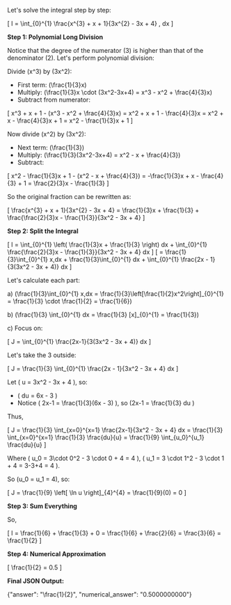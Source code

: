 Let's solve the integral step by step:

\[
I = \int_{0}^{1} \frac{x^{3} + x + 1}{3x^{2} - 3x + 4} \, dx
\]

**Step 1: Polynomial Long Division**

Notice that the degree of the numerator (3) is higher than that of the denominator (2). Let's perform polynomial division:

Divide \(x^3\) by \(3x^2\):

- First term: \(\frac{1}{3}x\)
- Multiply: \(\frac{1}{3}x \cdot (3x^2-3x+4) = x^3 - x^2 + \frac{4}{3}x\)
- Subtract from numerator:

\[
x^3 + x + 1 - (x^3 - x^2 + \frac{4}{3}x) = x^2 + x + 1 - \frac{4}{3}x = x^2 + x - \frac{4}{3}x + 1 = x^2 - \frac{1}{3}x + 1
\]

Now divide \(x^2\) by \(3x^2\):

- Next term: \(\frac{1}{3}\)
- Multiply: \(\frac{1}{3}(3x^2-3x+4) = x^2 - x + \frac{4}{3}\)
- Subtract:

\[
x^2 - \frac{1}{3}x + 1 - (x^2 - x + \frac{4}{3}) = -\frac{1}{3}x + x - \frac{4}{3} + 1 = \frac{2}{3}x - \frac{1}{3}
\]

So the original fraction can be rewritten as:

\[
\frac{x^{3} + x + 1}{3x^{2} - 3x + 4} = \frac{1}{3}x + \frac{1}{3} + \frac{\frac{2}{3}x - \frac{1}{3}}{3x^2 - 3x + 4}
\]

**Step 2: Split the Integral**

\[
I = \int_{0}^{1} \left( \frac{1}{3}x + \frac{1}{3} \right) dx + \int_{0}^{1} \frac{\frac{2}{3}x - \frac{1}{3}}{3x^2 - 3x + 4} dx
\]
\[
= \frac{1}{3}\int_{0}^{1} x\,dx + \frac{1}{3}\int_{0}^{1} dx + \int_{0}^{1} \frac{2x - 1}{3(3x^2 - 3x + 4)} dx
\]

Let's calculate each part:

a) \(\frac{1}{3}\int_{0}^{1} x\,dx = \frac{1}{3}\left[\frac{1}{2}x^2\right]_{0}^{1} = \frac{1}{3} \cdot \frac{1}{2} = \frac{1}{6}\)

b) \(\frac{1}{3} \int_{0}^{1} dx = \frac{1}{3} [x]_{0}^{1} = \frac{1}{3}\)

c) Focus on:

\[
J = \int_{0}^{1} \frac{2x-1}{3(3x^2 - 3x + 4)} dx
\]

Let's take the 3 outside:

\[
J = \frac{1}{3} \int_{0}^{1} \frac{2x - 1}{3x^2 - 3x + 4} dx
\]

Let \( u = 3x^2 - 3x + 4 \), so:

- \( du = 6x - 3 \)
- Notice \( 2x-1 = \frac{1}{3}(6x - 3) \), so \(2x-1 = \frac{1}{3} du \)

Thus,

\[
J = \frac{1}{3} \int_{x=0}^{x=1} \frac{2x-1}{3x^2 - 3x + 4} dx = \frac{1}{3} \int_{x=0}^{x=1} \frac{1}{3} \frac{du}{u} = \frac{1}{9} \int_{u_0}^{u_1} \frac{du}{u}
\]

Where \( u_0 = 3\cdot 0^2 - 3 \cdot 0 + 4 = 4 \), \( u_1 = 3 \cdot 1^2 - 3 \cdot 1 + 4 = 3-3+4 = 4 \).

So \(u_0 = u_1 = 4\), so:

\[
J = \frac{1}{9} \left[ \ln u \right]_{4}^{4} = \frac{1}{9}(0) = 0
\]

**Step 3: Sum Everything**

So,

\[
I = \frac{1}{6} + \frac{1}{3} + 0 = \frac{1}{6} + \frac{2}{6} = \frac{3}{6} = \frac{1}{2}
\]

**Step 4: Numerical Approximation**

\[
\frac{1}{2} = 0.5
\]

**Final JSON Output:**

{"answer": "\\frac{1}{2}", "numerical_answer": "0.5000000000"}